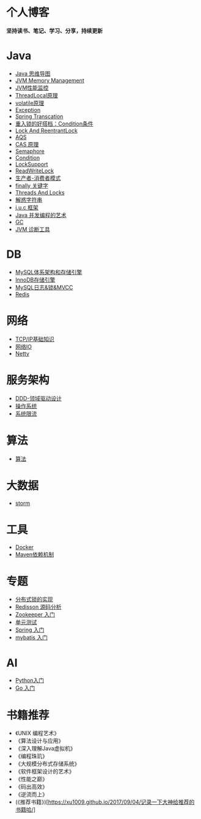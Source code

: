# 个人博客
**坚持读书、笔记、学习、分享，持续更新**
# Java
- [Java 思维导图](https://github.com/JeremyWang2009/blogs/issues/38)
- [JVM Memory Management](https://github.com/JeremyWang2009/blogs/issues/1)
- [JVM性能监控](https://github.com/JeremyWang2009/blogs/issues/26)
- [ThreadLocal原理](https://github.com/JeremyWang2009/blogs/issues/3)
- [volatile原理](https://github.com/JeremyWang2009/blogs/issues/4)
- [Exception](https://github.com/JeremyWang2009/blogs/issues/5)
- [Spring Transcation](https://github.com/JeremyWang2009/blogs/issues/6)
- [重入锁的好搭档：Condition条件](https://github.com/JeremyWang2009/blogs/issues/7)
- [Lock And ReentrantLock](https://github.com/JeremyWang2009/blogs/issues/8)
- [AQS](https://github.com/JeremyWang2009/blogs/issues/9)
- [CAS 原理](https://github.com/JeremyWang2009/blogs/issues/43)
- [Semaphore](https://github.com/JeremyWang2009/blogs/issues/10)
- [Condition](https://github.com/JeremyWang2009/blogs/issues/44)
- [LockSupport](https://github.com/JeremyWang2009/blogs/issues/11)
- [ReadWriteLock](https://github.com/JeremyWang2009/blogs/issues/12)
- [生产者-消费者模式](https://github.com/JeremyWang2009/blogs/issues/13)
- [finally 关键字](https://github.com/JeremyWang2009/blogs/issues/32)
- [Threads And Locks](https://github.com/JeremyWang2009/blogs/issues/34)
- [解惑字符串](https://github.com/JeremyWang2009/blogs/issues/41)
- [j.u.c 框架](https://github.com/JeremyWang2009/blogs/issues/42)
- [Java 并发编程的艺术](https://github.com/JeremyWang2009/blogs/issues/45)
- [GC](https://github.com/JeremyWang2009/blogs/issues/46)
- [JVM 诊断工具](https://github.com/JeremyWang2009/blogs/issues/47)
# DB
- [MySQL体系架构和存储引擎](https://github.com/JeremyWang2009/blogs/issues/14)
- [InnoDB存储引擎](https://github.com/JeremyWang2009/blogs/issues/15)
- [MySQL日志&锁&MVCC](https://github.com/JeremyWang2009/blogs/issues/17)
- [Redis](https://github.com/JeremyWang2009/blogs/issues/18)
# 网络
- [TCP/IP基础知识](https://github.com/JeremyWang2009/blogs/issues/16)
- [网络IO](https://github.com/JeremyWang2009/blogs/issues/22)
- [Netty](https://github.com/JeremyWang2009/blogs/issues/25)
# 服务架构
- [DDD-领域驱动设计](https://github.com/JeremyWang2009/blogs/issues/24)
- [操作系统](https://github.com/JeremyWang2009/blogs/issues/35)
- [系统限流](https://github.com/JeremyWang2009/blogs/issues/36)
# 算法
- [算法](https://github.com/JeremyWang2009/blogs/issues/21)
# 大数据
- [storm](https://github.com/JeremyWang2009/blogs/issues/23)
# 工具
- [Docker](https://github.com/JeremyWang2009/blogs/issues/29)
- [Maven依赖机制](https://github.com/JeremyWang2009/blogs/issues/31)
# 专题
- [分布式锁的实现](https://github.com/JeremyWang2009/blogs/issues/20)
- [Redisson 源码分析](https://github.com/JeremyWang2009/blogs/issues/27)
- [Zookeeper 入门](https://github.com/JeremyWang2009/blogs/issues/28)
- [单元测试](https://github.com/JeremyWang2009/blogs/issues/33)
- [Spring 入门](https://github.com/JeremyWang2009/blogs/issues/39)
- [mybatis 入门](https://github.com/JeremyWang2009/blogs/issues/40)
# AI
- [Python入门](https://github.com/JeremyWang2009/blogs/issues/30)
- [Go 入门](https://github.com/JeremyWang2009/blogs/issues/37)


# 书籍推荐
- 《UNIX 编程艺术》
- 《算法设计与应用》
- 《深入理解Java虚拟机》
- 《编程珠玑》
- 《大规模分布式存储系统》
- 《软件框架设计的艺术》
- 《性能之巅》
- 《码出高效》
- 《逆流而上》
- (《推荐书籍》)[https://xu1009.github.io/2017/09/04/记录一下大神给推荐的书籍哈/]
